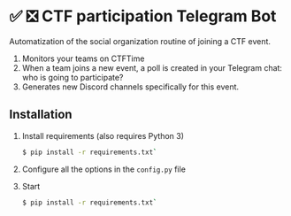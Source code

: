 # ✅ ❎ CTF participation Telegram Bot

Automatization of the social organization routine of joining a CTF event.

1. Monitors your teams on CTFTime
2. When a team joins a new event, a poll is created in your Telegram chat: who is going to participate?
3. Generates new Discord channels specifically for this event.

## Installation

1. Install requirements (also requires Python 3)

    ```bash
    $ pip install -r requirements.txt`
    ```

2. Configure all the options in the `config.py` file
3. Start

    ```bash
    $ pip install -r requirements.txt`
    ```
